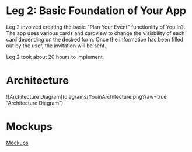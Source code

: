 # Leg 2: Basic Foundation of Your App


Leg 2 involved creating the basic "Plan Your Event" functionlity of You In?. 
The app uses various cards and cardview to change the visisbility of each 
card depending on the desired form. Once the information has been filled out
by the user, the invitation will be sent. 

Leg 2 took about 20 hours to implement.

# Architecture

![Architecture Diagram](diagrams/YouinArchitecture.png?raw=true “Architecture Diagram”)

# Mockups

[Mockups](diagrams/mockups.pdf)